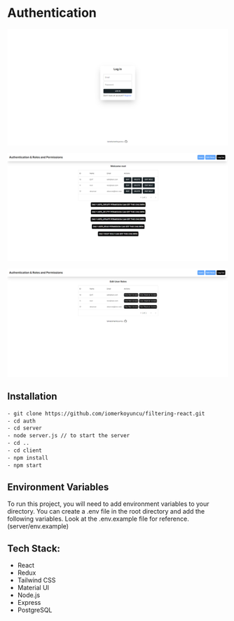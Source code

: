 # Authentication

![Screenshot](/client/src/assets/ss-2.png)

![Screenshot](/client/src/assets/ss-1.png)

![Screenshot](/client/src/assets/ss-3.png)

## Installation

```bash
- git clone https://github.com/iomerkoyuncu/filtering-react.git
- cd auth
- cd server
- node server.js // to start the server
- cd ..
- cd client
- npm install
- npm start
```

## Environment Variables

To run this project, you will need to add environment variables to your directory. You can create a .env file in the root directory and add the following variables. Look at the .env.example file for reference. (server/env.example)

## Tech Stack:

- React
- Redux
- Tailwind CSS
- Material UI
- Node.js
- Express
- PostgreSQL
